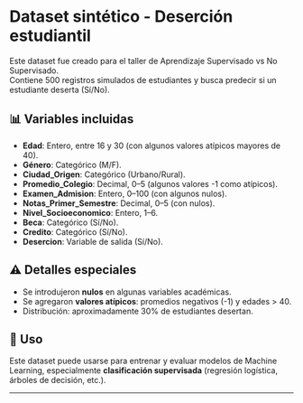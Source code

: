# Dataset sintético - Deserción estudiantil

Este dataset fue creado para el taller de Aprendizaje Supervisado vs No Supervisado.  
Contiene 500 registros simulados de estudiantes y busca predecir si un estudiante deserta (Sí/No).

## 📊 Variables incluidas

- **Edad**: Entero, entre 16 y 30 (con algunos valores atípicos mayores de 40).  
- **Género**: Categórico (M/F).  
- **Ciudad_Origen**: Categórico (Urbano/Rural).  
- **Promedio_Colegio**: Decimal, 0–5 (algunos valores -1 como atípicos).  
- **Examen_Admision**: Entero, 0–100 (con algunos nulos).  
- **Notas_Primer_Semestre**: Decimal, 0–5 (con nulos).  
- **Nivel_Socioeconomico**: Entero, 1–6.  
- **Beca**: Categórico (Sí/No).  
- **Credito**: Categórico (Sí/No).  
- **Desercion**: Variable de salida (Sí/No).  

## ⚠️ Detalles especiales
- Se introdujeron **nulos** en algunas variables académicas.  
- Se agregaron **valores atípicos**: promedios negativos (-1) y edades > 40.  
- Distribución: aproximadamente 30% de estudiantes desertan.  

## 📂 Uso
Este dataset puede usarse para entrenar y evaluar modelos de Machine Learning, especialmente **clasificación supervisada** (regresión logística, árboles de decisión, etc.).

---
